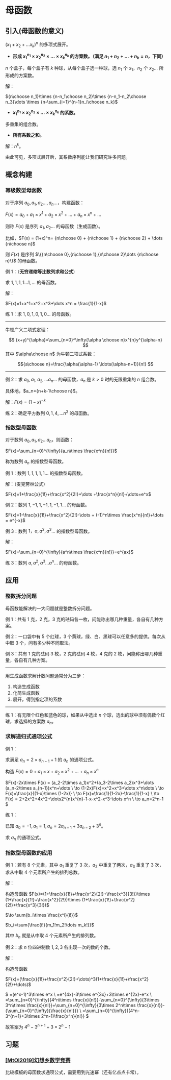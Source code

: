 # 母函数

## 引入(母函数的意义)

$(x_1+x_2+\dots x_k)^n$ 的多项式展开。

- **形成 ${x_1}^{n_1}\times {x_2}^{n_2}\times \dots \times{x_k}^{n_k}$ 的方案数。（满足 $n_1+n_2+\dots +n_k=n$，下同）**

$n$ 个盒子，每个盒子有 $k$ 种球，从每个盒子选一种球，选 $n_1$ 个 $x_1$，$n_2$ 个 $x_2\dots$ 所形成的方案数。

解：

${n\choose n_1}\times {n-n_1\choose n_2}\times {n-n_1-n_2\choose n_3}\dots \times {n-\sum_{i=1}^{n-1}n_i\choose n_k}$

- **${x_1}^{n_1}\times {x_2}^{n_2}\times \dots \times{x_k}^{n_k}$ 的系数。**

多重集的组合数。

- **所有系数之和。**

解：$n^k$。

由此可见，多项式展开后，其系数序列能让我们研究许多问题。

## 概念构建

### 幂级数型母函数

对于序列 $a_0,a_1,a_2\dots ,a_n\dots$，构建函数：

$F(x)=a_0+a_1\times x^{1}+a_2\times x^2+\dots + a_n\times x^n+\dots$

则称 $F(x)$ 是序列 $a_1,a_2\dots$ 的母函数（生成函数）。

比如，$F(x) = (1+x)^n= {n\choose 0} + {n\choose 1} + {n\choose 2} + \dots {n\choose n}$

则 $F(x)$ 是序列 $\{{n\choose 0},{n\choose 1},{n\choose 2}\dots {n\choose n}\}$ 的母函数。

例 $1$：（**无穷递缩等比数列求和公式**）

求 $1,1,1,1\dots 1,\dots$ 的母函数。

解：

$F(x)=1+x^1+x^2+x^3+\dots x^n = \frac{1}{1-x}$

练 $1$：求 $1,0,1,0,1,0\dots$ 的母函数。

---

牛顿广义二项式定理：

$$
(x+y)^{\alpha}=\sum_{n=0}^\infty{\alpha \choose n}x^{n}y^{\alpha-n}
$$
其中 $\alpha\choose n$ 为牛顿二项式系数：

$${a\choose n}=\frac{\alpha(\alpha-1) \ldots(\alpha-n+1)}{n!}
$$

---

例 $2$：求 $a_0,a_1,a_2,\dots a_n\dots$ 的母函数，$a_n$ 是 $k>0$ 时的无限重集的 $n$ 组合数。

具体地，$a_n={n+k-1\choose n}$。

解：$F(x)=(1-x)^{-k}$

练 $2$：确定平方数列 $0, 1, 4, \dots n^2$ 的母函数。

### 指数型母函数

对于数列 $a_0,a_1,a_2\dots a_n$，则函数：

$F(x)=\sum_{n=0}^{\infty}{a_n\times \frac{x^n}{n!}}$

称为数列 ${a_n}$ 的指数型母函数。

例 $1$：数列 $1,1,1,1,1\dots$ 的指数型母函数。

解：（麦克劳林公式）

$F(x)=1+\frac{x}{1!}+\frac{x^2}{2!}+\dots +\frac{x^n}{n!}+\dots=e^x$

例 $2$：数列 $1, -1, 1, -1, 1, -1, 1\dots$ 的母函数。

$F(x)=1-\frac{x}{1!}+\frac{x^2}{2!}-\dots + (-1)^n\times \frac{x^n}{n!}+\dots = e^{-x}$

例 $3$：数列 $1，a, a^2, a^3\dots$ 的指数型母函数。

解：

$F(x)=\sum_{n=0}^{\infty}{a^n\times \frac{x^n}{n!}}=e^{ax}$

练 $3$：数列 $a, a^2, a^3\dots a^n\dots$ 的母函数。

## 应用

### 整数拆分问题

母函数能解决的一大问题就是整数拆分问题。

例 $1$：共有 $1$ 克，$2$ 克，$3$ 克的砝码各一枚，问能称出哪几种重量，各自有几种方案。

例 $2$：一口袋中有 $5$ 个红球，$3$ 个黄球，绿、白、黑球可以任意多的提供。每次从中取 $3$ 个，问有多少种不同取法。

例 $3$：共有 $1$ 克的砝码 $3$ 枚，$2$ 克的砝码 $4$ 枚，$4$ 克的 $2$ 枚，问能称出哪几种重量，各自有几种方案。

---

用生成函数求解计数问题通常分为三步：

1. 构造生成函数
2. 化简生成函数
3. 展开，得到指定项的系数

---

练 $1$：有无限个红色和蓝色的球，如果从中选出 $n$ 个球，选出的球中须有偶数个红球，求选择的方案数 $a_n$。

### 求解递归式通项公式

例 $1$：

求满足 $a_n=2\times a_{n-1} + 1$ 的 $a_n$ 的通项公式。

构造 $F(x)=0+a_1 \times x+a_2 \times x^{2}+\dots +a_n\times x^n$

$F(x)-2x\times F(x) = (a_2-2\times a_1)x^2+(a_3-2\times a_2)x^3+\dots (a_n-2\times a_{n-1})x^n+\dots
\\
\to (1-2x)F(x)=x^2+x^3+\dots x^n\dots
\\
\to F(x)=\frac{x}{(1-x)\times (1-2x)}
\\
\to F(x)=\frac{1}{1-2x}-\frac{1}{1-x}
\\
\to F(x) = 2+2x^2+4x^2+\dots2^{n}x^{n}-1-x-x^2-x^3-\dots x^n
\\
\to a_n=2^n-1
$

练 $1$：

已知 $a_0=-1,a_1=1,a_n=2a_{n-1}+3a_{n-2}+3^n$。

求 $a_n$ 的通项公式。

### 指数型母函数的应用

例 $1$：若有 $8$ 个元素，其中 $a_1$ 重复了 $3$ 次，$a_2$ 中重复了两次，$a_3$ 重复了 $3$ 次，求从中取 $4$ 个元素所产生的排列总数。

解：

构造母函数 $F(x)=(1+\frac{x}{1!}+\frac{x^2}{2!}+\frac{x^3}{3!})\times (1+\frac{x}{1!}+\frac{x^2}{2!})\times (1+\frac{x}{1!}+\frac{x^2}{2!}+\frac{x^3}{3!})$

$\to \sum{b_i\times \frac{x^i}{i!}}$

$b_i=\sum{\frac{i!}{m_1!m_2!\dots m_k!}}$

其中 $b_n$ 就是从中取 $4$ 个元素所产生的排列数。

例 $2$：求 $n$ 位四进制数 $1, 2, 3$ 各出现一次的数的个数。

解：

构造母函数

$F(x)=(\frac{x}{1!}+\frac{x^2}{2!}+\dots)^3(1+\frac{x}{1!}+\frac{x^2}{2!}+\dots)$

$
=(e^x-1)^3\times e^x
\\
=e^{4x}-3\times e^{3x}+3\times e^{2x}-e^x
\\
=\sum_{n=0}^{\infty}{4^n\times \frac{x}{n!}}-\sum_{n=0}^{\infty}{3\times 3^n\times \frac{x}{n!}}+\sum_{n=0}^{\infty}{3\times 2^n\times \frac{x}{n!}}-{\sum_{n=0}^{\infty}{\frac{x}{n!}}}
\\
=\sum_{n=0}^{\infty}{(4^n-3^{n+1}+3\times 2^n-1)\frac{x^n}{n!}}
$

故答案为 $4^n-3^{n+1}+3\times 2^n-1$

## 习题

### [[MtOI2019]幻想乡数学竞赛](https://www.luogu.com.cn/problem/P5517)

比较模板的母函数求通项公式，需要用到光速幂（还有亿点点卡常）。
